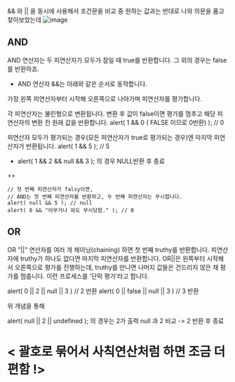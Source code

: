 && 와 || 을 동시에 사용해서 조건문을 비교 중 원하는 값과는 반대로 나와 의문을 품고 찾아보았는데 
![image](https://user-images.githubusercontent.com/97571604/194259220-5c48f6fe-4fbd-445f-b191-f7c2a7f76726.png) 

## AND
 AND 연산자는 두 피연산자가 모두가 참일 때 true를 반환합니다. 그 외의 경우는 false를 반환하죠.
- AND 연산자 &&는 아래와 같은 순서로 동작합니다.

가장 왼쪽 피연산자부터 시작해 오른쪽으로 나아가며 피연산자를 평가합니다.

각 피연산자는 불린형으로 변환됩니다. 변환 후 값이 false이면 평가를 멈추고 해당 피연산자의 변환 전 원래 값을 반환합니다. alert( 1 && 0 ( FALSE 이므로 0반환) ); // 0 

피연산자 모두가 평가되는 경우(모든 피연산자가 true로 평가되는 경우)엔 마지막 피연산자가 반환됩니다. alert( 1 && 5 ); // 5

- alert( 1 && 2 && null && 3 ); 의 경우 NULL반환 후 종료

++ 
```
// 첫 번째 피연산자가 falsy이면,
// AND는 첫 번째 피연산자를 반환하고, 두 번째 피연산자는 무시합니다.
alert( null && 5 ); // null
alert( 0 && "아무거나 와도 무시당함." ); // 0
```

## OR
OR "||" 연산자를 여러 개 체이닝(chaining) 하면 첫 번째 truthy를 반환합니다. 피연산자에 truthy가 하나도 없다면 마지막 피연산자를 반환합니다.
OR||은 왼쪽부터 시작해서 오른쪽으로 평가를 진행하는데, truthy를 만나면 나머지 값들은 건드리지 않은 채 평가를 멈춥니다. 이런 프로세스를 '단락 평가’라고 합니다.

 alert( 0 || 2 || null || 3 ) // 2 반환
  alert( 0 || false || null || 3 ) // 3 반환


위 개념을 통해 

alert( null || 2 || undefined ); 의 경우는  2가 출력   null 과 2 비교 -> 2 반환 후 종료




# < 괄호로 묶어서 사칙연산처럼 하면 조금 더 편함 !>
